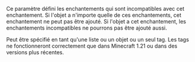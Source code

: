 Ce paramètre défini les enchantements qui sont incompatibles avec cet enchantement.
Si l'objet a n'importe quelle de ces enchantements, cet enchantement ne peut pas être ajouté.
Si l'objet a cet enchantement, les enchantements incompatibles ne pourrons pas être ajouté aussi.

Peut être spécifié en tant qu'une liste ou un objet ou un seul tag. Les tags ne fonctionneront correctement que dans Minecraft 1.21 ou dans des versions plus récentes.